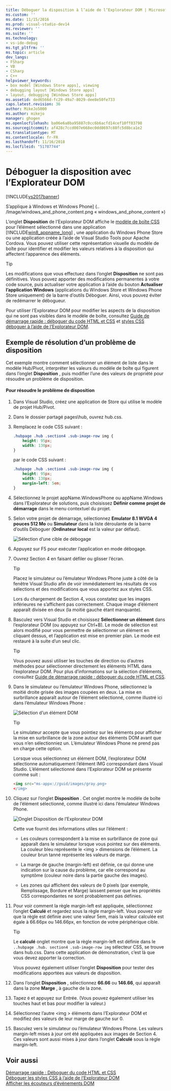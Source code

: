 ```yaml
---
title: Déboguer la disposition à l’aide de l’Explorateur DOM | Microsoft Docs
ms.custom: ''
ms.date: 11/15/2016
ms.prod: visual-studio-dev14
ms.reviewer: ''
ms.suite: ''
ms.technology:
- vs-ide-debug
ms.tgt_pltfrm: ''
ms.topic: article
dev_langs:
- FSharp
- VB
- CSharp
- C++
helpviewer_keywords:
- box model [Windows Store apps], viewing
- debugging layout [Windows Store apps]
- layout, debugging [Windows Store apps]
ms.assetid: ded6566d-fc29-49a7-8029-dee8e50fe733
caps.latest.revision: 36
author: MikeJo5000
ms.author: mikejo
manager: ghogen
ms.openlocfilehash: ba06e6a8ba95887c0cc6b6acfd14cef10ff03798
ms.sourcegitcommit: af428c7ccd007e668ec0dd8697c88fc5d8bca1e2
ms.translationtype: MT
ms.contentlocale: fr-FR
ms.lasthandoff: 11/16/2018
ms.locfileid: "51787744"
---
```

# <a name="debug-layout-using-dom-explorer"></a>Déboguer la disposition avec l’Explorateur DOM
[!INCLUDE[vs2017banner](../includes/vs2017banner.md)]

S’applique à Windows et Windows Phone] (.. /Image/windows_and_phone_content.png « windows_and_phone_content »)  
  
 L’onglet **Disposition** de l’Explorateur DOM affiche le [modèle de boîte CSS](http://go.microsoft.com/fwlink/?LinkID=238778) pour l’élément sélectionné dans une application [!INCLUDE[win8_appname_long](../includes/win8-appname-long-md.md)] , une application du Windows Phone Store ou une application créée à l’aide de Visual Studio Tools pour Apache Cordova. Vous pouvez utiliser cette représentation visuelle du modèle de boîte pour identifier et modifier les valeurs relatives à la disposition qui affectent l’apparence des éléments.  
  
> [!TIP]
>  Les modifications que vous effectuez dans l’onglet **Disposition** ne sont pas définitives. Vous pouvez apporter des modifications permanentes à votre code source, puis actualiser votre application à l’aide du bouton **Actualiser l’application Windows** (applications du Windows Store et Windows Phone Store uniquement) de la barre d’outils Déboguer. Ainsi, vous pouvez éviter de redémarrer le débogueur.  
  
 Pour utiliser l’Explorateur DOM pour modifier les aspects de la disposition qui ne sont pas visibles dans le modèle de boîte, consultez [Guide de démarrage rapide : déboguer du code HTML et CSS](../debugger/quickstart-debug-html-and-css.md) et [styles CSS déboguer à l’aide de l’Explorateur DOM](../debugger/debug-css-styles-using-dom-explorer.md).  
  
## <a name="example-of-fixing-a-layout-issue"></a>Exemple de résolution d’un problème de disposition  
 Cet exemple montre comment sélectionner un élément de liste dans le modèle Hub/Pivot, interpréter les valeurs du modèle de boîte qui figurent dans l’onglet **Disposition** , puis modifier l’une des valeurs de propriété pour résoudre un problème de disposition.  
  
#### <a name="to-fix-the-layout-issue"></a>Pour résoudre le problème de disposition  
  
1.  Dans Visual Studio, créez une application de Store qui utilise le modèle de projet Hub/Pivot.  
  
2.  Dans le dossier partagé pages\hub, ouvrez hub.css.  
  
3.  Remplacez le code CSS suivant :  
  
    ```css  
    .hubpage .hub .section4 .sub-image-row img {  
        height: 95px;  
        width: 130px;  
    }  
    ```  
  
     par le code CSS suivant :  
  
    ```css  
    .hubpage .hub .section4 .sub-image-row img {  
        height: 95px;  
        width: 130px;  
        margin-left: 5em;  
    }  
    ```  
  
4.  Sélectionnez le projet appName.WindowsPhone ou appName.Windows dans l’Explorateur de solutions, puis choisissez **Définir comme projet de démarrage** dans le menu contextuel du projet.  
  
5.  Selon votre projet de démarrage, sélectionnez **Emulator 8.1 WVGA 4 pouces 512 Mo** ou **Simulateur** dans la liste déroulante de la barre d’outils Déboguer (**Ordinateur local** est la valeur par défaut).  
  
     ![Sélection d’une cible de débogage](../debugger/media/js-dom-debug-target-emu.png "JS_DOM_Debug_Target_Emu")  
  
6.  Appuyez sur F5 pour exécuter l’application en mode débogage.  
  
7.  Ouvrez Section 4 en faisant défiler ou glisser l’écran.  
  
    > [!TIP]
    >  Placez le simulateur ou l’émulateur Windows Phone juste à côté de la fenêtre Visual Studio afin de voir immédiatement les résultats de vos sélections et des modifications que vous apportez aux styles CSS.  
  
     Lors du chargement de Section 4, vous constatez que les images inférieures ne s’affichent pas correctement. Chaque image d’élément apparaît divisée en deux (la moitié gauche étant manquante).  
  
8.  Basculez vers Visual Studio et choisissez **Sélectionner un élément** dans l’explorateur DOM (ou appuyez sur Ctrl+B). Le mode de sélection est alors modifié pour vous permettre de sélectionner un élément en cliquant dessus, et l’application est mise en premier plan. Le mode est restauré à la suite d’un seul clic.  
  
    > [!TIP]
    >  Vous pouvez aussi utiliser les touches de direction ou d’autres méthodes pour sélectionner directement les éléments HTML dans l’explorateur DOM. Pour plus d’informations sur la sélection d’éléments, consultez [Guide de démarrage rapide : déboguer du code HTML et CSS](../debugger/quickstart-debug-html-and-css.md).  
  
9. Dans le simulateur ou l’émulateur Windows Phone, sélectionnez la moitié droite grisée des images coupées en deux. La mise en surbrillance apparaît autour de l’élément sélectionné, comme illustré ici dans l’émulateur Windows Phone :  
  
     ![Sélection d’un élément DOM](../debugger/media/js-css-layout-select.png "JS_CSS_Layout_Select")  
  
    > [!TIP]
    >  Le simulateur accepte que vous pointiez sur les éléments pour afficher la mise en surbrillance de la zone autour des éléments DOM avant que vous n’en sélectionniez un. L’émulateur Windows Phone ne prend pas en charge cette option.  
  
     Lorsque vous sélectionnez un élément DOM, l’explorateur DOM sélectionne automatiquement l’élément IMG correspondant dans Visual Studio. L’élément sélectionné dans l’Explorateur DOM se présente comme suit :  
  
    ```html  
    <img src="ms-appx://guid/images/gray.png>   
    </img>  
    ```  
  
10. Cliquez sur l’onglet **Disposition** . Cet onglet montre le modèle de boîte de l’élément sélectionné, comme illustré ici dans l’émulateur Windows Phone.  
  
     ![Onglet Disposition de l’Explorateur DOM](../debugger/media/js-css-layout.png "JS_CSS_Layout")  
  
     Cette vue fournit des informations utiles sur l’élément :  
  
    -   Les couleurs correspondent à la mise en surbrillance de zone qui apparaît dans le simulateur lorsque vous pointez sur des éléments. La couleur bleu représente le \<img > dimensions de l’élément. La couleur brun tanné représente les valeurs de marge.  
  
    -   La marge de gauche (margin-left) est définie, ce qui donne une indication sur la cause du problème, car elle correspond au symptôme (couleur noire dans la partie gauche des images).  
  
    -   Les zones qui affichent des valeurs de 0 pixels (par exemple, Remplissage, Bordure et Marge) laissent penser que les propriétés CSS correspondantes ne sont probablement pas définies.  
  
11. Pour voir comment la règle margin-left est appliquée, sélectionnez l’onglet **Calculé** et regardez sous la règle margin-left. Vous pouvez voir que la règle est définie avec une valeur 5em, mais la valeur calculée est égale à 66.66px ou 146.66px, en fonction de votre périphérique cible.  
  
    > [!TIP]
    >  Le **calculé** onglet montre que la règle margin-left est définie dans le `..hubpage .hub. section4 .sub-image-row img` sélecteur CSS, se trouve dans hub.css. Dans cette application de démonstration, c’est là que vous devez apporter la correction.  
  
     Vous pouvez également utiliser l’onglet **Disposition** pour tester des modifications apportées aux valeurs de disposition.  
  
12. Dans l’onglet **Disposition** , sélectionnez **66.66** ou **146.66**, qui apparaît dans la zone **Marge** , à gauche de la zone.  
  
13. Tapez `0` et appuyez sur Entrée. (Vous pouvez également utiliser les touches haut et bas pour modifier la valeur.)  
  
14. Sélectionnez l’autre \<img > éléments dans l’Explorateur DOM et modifiez des valeurs de leur marge de gauche sur 0.  
  
15. Basculez vers le simulateur ou l’émulateur Windows Phone. Les valeurs margin-left mises à jour ont été appliquées aux images de Section 4. Ces valeurs sont aussi mises à jour dans l’onglet **Calculé** sous la règle margin-left.  
  
## <a name="see-also"></a>Voir aussi  
 [Démarrage rapide : Déboguer du code HTML et CSS](../debugger/quickstart-debug-html-and-css.md)   
 [Déboguer les styles CSS à l’aide de l’Explorateur DOM](../debugger/debug-css-styles-using-dom-explorer.md)   
 [Afficher les écouteurs d’événements DOM](../debugger/view-dom-event-listeners.md)



